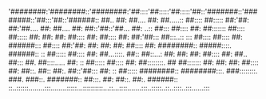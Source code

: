   
'########:'########::'########:'##::::'##:::::'##:::::'##::'#######::'########::'##:::'##::'######::
 ##..  ##: ##.... ##: ##.....:: ##:::: ##::::: ##:'##: ##:'##.... ##: ##.... ##: ##::'##::'##... ##:
..:: ##::: ##:::: ##: ##::::::: ##:::: ##::::: ##: ##: ##: ##:::: ##: ##:::: ##: ##:'##::: ##:::..::
::: ##:::: ##:::: ##: ######::: ##:::: ##:'##: ##: ##: ##: ##:::: ##: ########:: #####::::. ######::
:: ##::::: ##:::: ##: ##...::::. ##:: ##::...: ##: ##: ##: ##:::: ##: ##.. ##::: ##. ##::::..... ##:
:: ##::::: ##:::: ##: ##::::::::. ## ##::::::: ##: ##: ##: ##:::: ##: ##::. ##:: ##:. ##::'##::: ##:
:: ##::::: ########:: ########:::. ###::::::::. ###. ###::. #######:: ##:::. ##: ##::. ##:. ######::
::..::::::........:::........:::::...::::::::::...::...::::.......:::..:::::..::..::::..:::......:::
 
<!---
IvoObr/IvoObr is a ✨ special ✨ repository because its `README.md` (this file) appears on your GitHub profile.
You can click the Preview link to take a look at your changes.
--->
